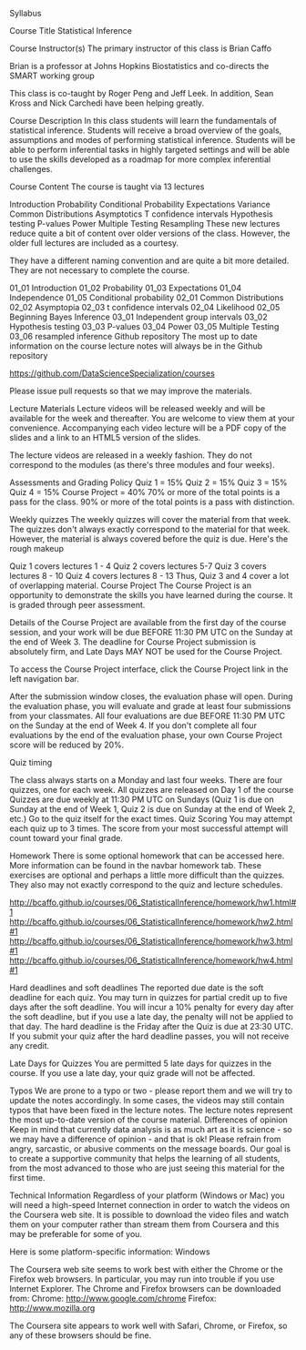 Syllabus 

Course Title
Statistical Inference

Course Instructor(s)
The primary instructor of this class is Brian Caffo

Brian is a professor at Johns Hopkins Biostatistics and co-directs the SMART working group

This class is co-taught by Roger Peng and Jeff Leek. In addition, Sean Kross and Nick Carchedi have been helping greatly.

Course Description
In this class students will learn the fundamentals of statistical inference. Students will receive a broad overview of the goals, assumptions and modes of performing statistical inference. Students will be able to perform inferential tasks in highly targeted settings and will be able to use the skills developed as a roadmap for more complex inferential challenges.

Course Content
The course is taught via 13 lectures

Introduction
Probability
Conditional Probability
Expectations
Variance
Common Distributions
Asymptotics
T confidence intervals
Hypothesis testing
P-values
Power
Multiple Testing
Resampling
These new lectures reduce quite a bit of content over older versions of the class. However, the older full lectures are included as a courtesy.

They have a different naming convention and are quite a bit more detailed. They are not necessary to complete the course.

01_01 Introduction
01_02 Probability
01_03 Expectations
01_04 Independence
01_05 Conditional probability
02_01 Common Distributions
02_02 Asymptopia
02_03 t confidence intervals
02_04 Likelihood
02_05 Beginning Bayes Inference
03_01 Independent group intervals
03_02 Hypothesis testing
03_03 P-values
03_04 Power
03_05 Multiple Testing
03_06 resampled inference
Github repository
The most up to date information on the course lecture notes will always be in the Github repository

https://github.com/DataScienceSpecialization/courses

Please issue pull requests so that we may improve the materials.

Lecture Materials
Lecture videos will be released weekly and will be available for the week and thereafter. You are welcome to view them at your convenience. Accompanying each video lecture will be a PDF copy of the slides and a link to an HTML5 version of the slides.

The lecture videos are released in a weekly fashion. They do not correspond to the modules (as there's three modules and four weeks).

Assessments and Grading Policy
Quiz 1 = 15%
Quiz 2 = 15%
Quiz 3 = 15%
Quiz 4 = 15%
Course Project = 40%
70% or more of the total points is a pass for the class. 90% or more of the total points is a pass with distinction.

Weekly quizzes
The weekly quizzes will cover the material from that week. The quizzes don't always exactly correspond to the material for that week. However, the material is always covered before the quiz is due. Here's the rough makeup

Quiz 1 covers lectures 1 - 4
Quiz 2 covers lectures 5-7
Quiz 3 covers lectures 8 - 10
Quiz 4 covers lectures 8 - 13
Thus, Quiz 3 and 4 cover a lot of overlapping material.
Course Project
The Course Project is an opportunity to demonstrate the skills you have learned during the course. It is graded through peer assessment.

Details of the Course Project are available from the first day of the course session, and your work will be due BEFORE 11:30 PM UTC on the Sunday at the end of Week 3. The deadline for Course Project submission is absolutely firm, and Late Days MAY NOT be used for the Course Project.

To access the Course Project interface, click the Course Project link in the left navigation bar.

After the submission window closes, the evaluation phase will open. During the evaluation phase, you will evaluate and grade at least four submissions from your classmates. All four evaluations are due BEFORE 11:30 PM UTC on the Sunday at the end of Week 4. If you don't complete all four evaluations by the end of the evaluation phase, your own Course Project score will be reduced by 20%.



Quiz timing

The class always starts on a Monday and last four weeks.
There are four quizzes, one for each week.
All quizzes are released on Day 1 of the course
Quizzes are due weekly at 11:30 PM UTC on Sundays (Quiz 1 is due on Sunday at the end of Week 1, Quiz 2 is due on Sunday at the end of Week 2, etc.)
Go to the quiz itself for the exact times.
Quiz Scoring
You may attempt each quiz up to 3 times. The score from your most successful attempt will count toward your final grade.


Homework
There is some optional homework that can be accessed here. More information can be found in the navbar homework tab. These exercises are optional and perhaps a little more difficult than the quizzes. They also may not exactly correspond to the quiz and lecture schedules.

http://bcaffo.github.io/courses/06_StatisticalInference/homework/hw1.html#1 
http://bcaffo.github.io/courses/06_StatisticalInference/homework/hw2.html#1
http://bcaffo.github.io/courses/06_StatisticalInference/homework/hw3.html#1
http://bcaffo.github.io/courses/06_StatisticalInference/homework/hw4.html#1

Hard deadlines and soft deadlines
The reported due date is the soft deadline for each quiz. You may turn in quizzes for partial credit up to five days after the soft deadline. You will incur a 10% penalty for every day after the soft deadline, but if you use a late day, the penalty will not be applied to that day. The hard deadline is the Friday after the Quiz is due at 23:30 UTC. If you submit your quiz after the hard deadline passes, you will not receive any credit.

Late Days for Quizzes
You are permitted 5 late days for quizzes in the course. If you use a late day, your quiz grade will not be affected.

Typos
We are prone to a typo or two - please report them and we will try
to update the notes accordingly. In some cases, the videos may
still contain typos that have been fixed in the lecture notes. The
lecture notes represent the most up-to-date version of the course
material.
Differences of opinion
Keep in mind that currently data analysis is as much art as it is science - so we may have a difference of opinion - and that is ok! Please refrain from angry, sarcastic, or abusive comments on the message boards. Our goal is to create a supportive community that helps the learning of all students, from the most advanced to those who are just seeing this material for the first time.

Technical Information
Regardless of your platform (Windows or Mac) you will need a high-speed Internet connection in order to watch the videos on the Coursera web site. It is possible to download the video files and watch them on your computer rather than stream them from Coursera and this may be preferable for some of you.

Here is some platform-specific information:
Windows

The Coursera web site seems to work best with either the Chrome or the Firefox web browsers. In particular, you may run into trouble if you use Internet Explorer. The Chrome and Firefox browsers can be downloaded from: Chrome: http://www.google.com/chrome Firefox: http://www.mozilla.org



The Coursera site appears to work well with Safari, Chrome, or Firefox, so any of these browsers should be fine.
